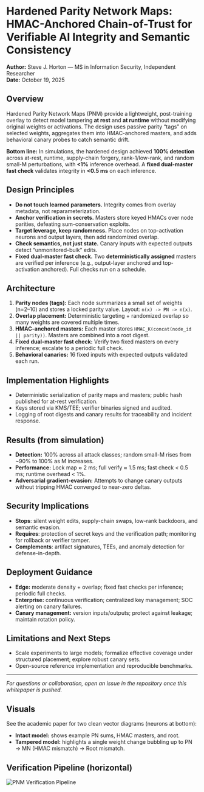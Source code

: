 
# Hardened Parity Network Maps: HMAC-Anchored Chain-of-Trust for Verifiable AI Integrity and Semantic Consistency

**Author:** Steve J. Horton — MS in Information Security, Independent Researcher  
**Date:** October 19, 2025

## Overview
Hardened Parity Network Maps (PNM) provide a lightweight, post-training overlay to detect model tampering **at rest** and **at runtime** without modifying original weights or activations. The design uses passive parity “tags” on selected weights, aggregates them into HMAC-anchored masters, and adds behavioral canary probes to catch semantic drift.

**Bottom line:** In simulations, the hardened design achieved **100% detection** across at-rest, runtime, supply-chain forgery, rank-1/low-rank, and random small-M perturbations, with **<1%** inference overhead. A **fixed dual-master fast check** validates integrity in **<0.5 ms** on each inference.

## Design Principles
- **Do not touch learned parameters.** Integrity comes from overlay metadata, not reparameterization.
- **Anchor verification in secrets.** Masters store keyed HMACs over node parities, defeating sum-conservation exploits.
- **Target leverage, keep randomness.** Place nodes on top-activation neurons and output layers, then add randomized overlap.
- **Check semantics, not just state.** Canary inputs with expected outputs detect “unmonitored-bulk” edits.
- **Fixed dual-master fast check.** Two **deterministically assigned** masters are verified per inference (e.g., output-layer anchored and top-activation anchored). Full checks run on a schedule.

## Architecture
1. **Parity nodes (tags):** Each node summarizes a small set of weights (n=2–10) and stores a locked parity value. Layout: `n(x) -> PN -> n(x)`.
2. **Overlap placement:** Deterministic targeting + randomized overlap so many weights are covered multiple times.
3. **HMAC-anchored masters:** Each master stores `HMAC_K(concat(node_id || parity))`. Masters are combined into a root digest.
4. **Fixed dual-master fast check:** Verify two fixed masters on every inference; escalate to a periodic full check.
5. **Behavioral canaries:** 16 fixed inputs with expected outputs validated each run.

## Implementation Highlights
- Deterministic serialization of parity maps and masters; public hash published for at-rest verification.
- Keys stored via KMS/TEE; verifier binaries signed and audited.
- Logging of root digests and canary results for traceability and incident response.

## Results (from simulation)
- **Detection:** 100% across all attack classes; random small-M rises from ~90% to 100% as M increases.
- **Performance:** Lock map ≈ 2 ms; full verify ≈ 1.5 ms; fast check < 0.5 ms; runtime overhead < 1%.
- **Adversarial gradient-evasion:** Attempts to change canary outputs without tripping HMAC converged to near-zero deltas.

## Security Implications
- **Stops**: silent weight edits, supply-chain swaps, low-rank backdoors, and semantic evasion.
- **Requires**: protection of secret keys and the verification path; monitoring for rollback or verifier tamper.
- **Complements**: artifact signatures, TEEs, and anomaly detection for defense-in-depth.

## Deployment Guidance
- **Edge:** moderate density + overlap; fixed fast checks per inference; periodic full checks.
- **Enterprise:** continuous verification; centralized key management; SOC alerting on canary failures.
- **Canary management:** version inputs/outputs; protect against leakage; maintain rotation policy.

## Limitations and Next Steps
- Scale experiments to large models; formalize effective coverage under structured placement; explore robust canary sets.
- Open-source reference implementation and reproducible benchmarks.

---

*For questions or collaboration, open an issue in the repository once this whitepaper is pushed.*


## Visuals
See the academic paper for two clean vector diagrams (neurons at bottom):
- **Intact model:** shows example PN sums, HMAC masters, and root.
- **Tampered model:** highlights a single weight change bubbling up to PN → MN (HMAC mismatch) → Root mismatch.


## Verification Pipeline (horizontal)
![PNM Verification Pipeline](sandbox:/mnt/data/pnm_pipeline.png)
